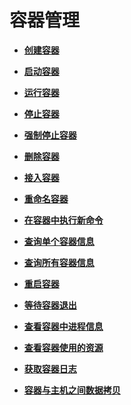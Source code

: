 # 容器管理<a name="ZH-CN_TOPIC_0184808052"></a>

-   **[创建容器](创建容器.md)**  

-   **[启动容器](启动容器.md)**  

-   **[运行容器](运行容器.md)**  

-   **[停止容器](停止容器.md)**  

-   **[强制停止容器](强制停止容器.md)**  

-   **[删除容器](删除容器.md)**  

-   **[接入容器](接入容器.md)**  

-   **[重命名容器](重命名容器.md)**  

-   **[在容器中执行新命令](在容器中执行新命令.md)**  

-   **[查询单个容器信息](查询单个容器信息.md)**  

-   **[查询所有容器信息](查询所有容器信息.md)**  

-   **[重启容器](重启容器.md)**  

-   **[等待容器退出](等待容器退出.md)**  

-   **[查看容器中进程信息](查看容器中进程信息.md)**  

-   **[查看容器使用的资源](查看容器使用的资源.md)**  

-   **[获取容器日志](获取容器日志.md)**  

-   **[容器与主机之间数据拷贝](容器与主机之间数据拷贝.md)**  


